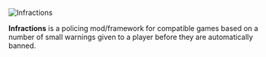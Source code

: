 ![Infractions](http://censoredsoftware.com/projects/infractions/logo.png)

**Infractions** is a policing mod/framework for compatible games based on a number of small warnings given to a player before they are automatically banned.
